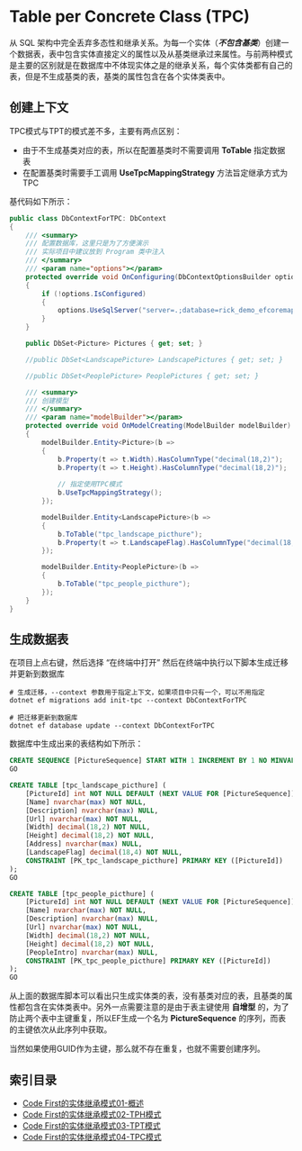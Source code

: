 # Table per Concrete Class (TPC)

从 SQL 架构中完全丢弃多态性和继承关系。为每一个实体（***不包含基类***）创建一个数据表，表中包含实体直接定义的属性以及从基类继承过来属性。与前两种模式是主要的区别就是在数据库中不体现实体之是的继承关系，每个实体类都有自己的表，但是不生成基类的表，基类的属性包含在各个实体类表中。

## 创建上下文

TPC模式与TPT的模式差不多，主要有两点区别：

- 由于不生成基类对应的表，所以在配置基类时不需要调用 **ToTable** 指定数据表
- 在配置基类时需要手工调用 **UseTpcMappingStrategy** 方法旨定继承方式为TPC

基代码如下所示：

~~~csharp
public class DbContextForTPC: DbContext
{
    /// <summary>
    /// 配置数据库，这里只是为了方便演示
    /// 实际项目中建议放到 Program 类中注入
    /// </summary>
    /// <param name="options"></param>
    protected override void OnConfiguring(DbContextOptionsBuilder options)
    {
        if (!options.IsConfigured)
        {
            options.UseSqlServer("server=.;database=rick_demo_efcoremap;uid=sa;pwd=123456; Encrypt=False;");
        }
    }

    public DbSet<Picture> Pictures { get; set; }

    //public DbSet<LandscapePicture> LandscapePictures { get; set; }

    //public DbSet<PeoplePicture> PeoplePictures { get; set; }

    /// <summary>
    /// 创建模型
    /// </summary>
    /// <param name="modelBuilder"></param>
    protected override void OnModelCreating(ModelBuilder modelBuilder)
    {
        modelBuilder.Entity<Picture>(b =>
        {
            b.Property(t => t.Width).HasColumnType("decimal(18,2)");
            b.Property(t => t.Height).HasColumnType("decimal(18,2)");
                
            // 指定使用TPC模式
            b.UseTpcMappingStrategy();
        });

        modelBuilder.Entity<LandscapePicture>(b =>
        {
            b.ToTable("tpc_landscape_picthure");
            b.Property(t => t.LandscapeFlag).HasColumnType("decimal(18,4)");
        });

        modelBuilder.Entity<PeoplePicture>(b =>
        {
            b.ToTable("tpc_people_picthure");
        });
    }
}
~~~

## 生成数据表

在项目上点右键，然后选择 “在终端中打开” 然后在终端中执行以下脚本生成迁移并更新到数据库

~~~shell
# 生成迁移，--context 参数用于指定上下文，如果项目中只有一个，可以不用指定
dotnet ef migrations add init-tpc --context DbContextForTPC

# 把迁移更新到数据库
dotnet ef database update --context DbContextForTPC
~~~

数据库中生成出来的表结构如下所示：

~~~sql
CREATE SEQUENCE [PictureSequence] START WITH 1 INCREMENT BY 1 NO MINVALUE NO MAXVALUE NO CYCLE;
GO

CREATE TABLE [tpc_landscape_picthure] (
    [PictureId] int NOT NULL DEFAULT (NEXT VALUE FOR [PictureSequence]),
    [Name] nvarchar(max) NOT NULL,
    [Description] nvarchar(max) NULL,
    [Url] nvarchar(max) NOT NULL,
    [Width] decimal(18,2) NOT NULL,
    [Height] decimal(18,2) NOT NULL,
    [Address] nvarchar(max) NULL,
    [LandscapeFlag] decimal(18,4) NOT NULL,
    CONSTRAINT [PK_tpc_landscape_picthure] PRIMARY KEY ([PictureId])
);
GO

CREATE TABLE [tpc_people_picthure] (
    [PictureId] int NOT NULL DEFAULT (NEXT VALUE FOR [PictureSequence]),
    [Name] nvarchar(max) NOT NULL,
    [Description] nvarchar(max) NULL,
    [Url] nvarchar(max) NOT NULL,
    [Width] decimal(18,2) NOT NULL,
    [Height] decimal(18,2) NOT NULL,
    [PeopleIntro] nvarchar(max) NULL,
    CONSTRAINT [PK_tpc_people_picthure] PRIMARY KEY ([PictureId])
);
GO
~~~

从上面的数据库脚本可以看出只生成实体类的表，没有基类对应的表，且基类的属性都包含在实体类表中。另外一点需要注意的是由于表主键使用 **自增型** 的，为了防止两个表中主键重复，所以EF生成一个名为 **PictureSequence** 的序列，而表的主键依次从此序列中获取。

当然如果使用GUID作为主键，那么就不存在重复，也就不需要创建序列。


## 索引目录

- [Code First的实体继承模式01-概述](./Code%20First%E7%9A%84%E5%AE%9E%E4%BD%93%E7%BB%A7%E6%89%BF%E6%A8%A1%E5%BC%8F01-%E6%A6%82%E8%BF%B0.md)
- [Code First的实体继承模式02-TPH模式](./Code%20First%E7%9A%84%E5%AE%9E%E4%BD%93%E7%BB%A7%E6%89%BF%E6%A8%A1%E5%BC%8F02-TPH%E6%A8%A1%E5%BC%8F.md)
- [Code First的实体继承模式03-TPT模式](./Code%20First%E7%9A%84%E5%AE%9E%E4%BD%93%E7%BB%A7%E6%89%BF%E6%A8%A1%E5%BC%8F03-TPT%E6%A8%A1%E5%BC%8F.md)
- [Code First的实体继承模式04-TPC模式](./Code%20First%E7%9A%84%E5%AE%9E%E4%BD%93%E7%BB%A7%E6%89%BF%E6%A8%A1%E5%BC%8F04-TPC%E6%A8%A1%E5%BC%8F.md)
